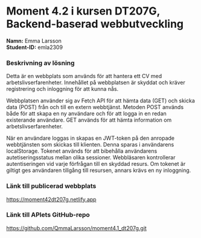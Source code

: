# Moment 4.2 i kursen DT207G, Backend-baserad webbutveckling
**Namn:** Emma Larsson\
**Student-ID:** emla2309

### Beskrivning av lösning
Detta är en webbplats som används för att hantera ett CV med arbetslivserfarenheter. Innehållet på webbplatsen är skyddat och kräver registrering och inloggning för att kunna nås.

Webbplatsen använder sig av Fetch API för att hämta data (GET) och skicka data (POST) från och till en extern webbtjänst. Metoden POST används både för att skapa en ny användare och för att logga in en redan existerande användare. GET används för att hämta information om arbetslivserfarenheter.

När en användare loggas in skapas en JWT-token på den anropade webbtjänsten som skickas till klienten. Denna sparas i användarens localStorage. Tokenet används för att bibehålla användarens autetiseringsstatus mellan olika sessioner. Webbläsaren kontrollerar autentiseringen vid varje förfrågan till en skyddad resurs. Om tokenet är giltigt ges användaren tillgång till resursen, annars krävs en ny inloggning.

### Länk till publicerad webbplats
https://moment42dt207g.netlify.app

### Länk till APIets GitHub-repo
https://github.com/QmmaLarsson/moment4.1_dt207g.git 